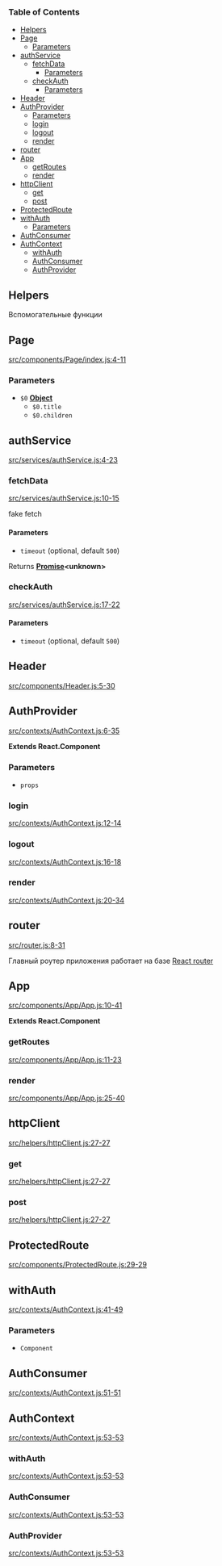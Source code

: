 <!-- Generated by documentation.js. Update this documentation by updating the source code. -->

### Table of Contents

-   [Helpers][1]
-   [Page][2]
    -   [Parameters][3]
-   [authService][4]
    -   [fetchData][5]
        -   [Parameters][6]
    -   [checkAuth][7]
        -   [Parameters][8]
-   [Header][9]
-   [AuthProvider][10]
    -   [Parameters][11]
    -   [login][12]
    -   [logout][13]
    -   [render][14]
-   [router][15]
-   [App][16]
    -   [getRoutes][17]
    -   [render][18]
-   [httpClient][19]
    -   [get][20]
    -   [post][21]
-   [ProtectedRoute][22]
-   [withAuth][23]
    -   [Parameters][24]
-   [AuthConsumer][25]
-   [AuthContext][26]
    -   [withAuth][27]
    -   [AuthConsumer][28]
    -   [AuthProvider][29]

## Helpers

Вспомогательные функции


## Page

[src/components/Page/index.js:4-11][30]

### Parameters

-   `$0` **[Object][31]** 
    -   `$0.title`  
    -   `$0.children`  

## authService

[src/services/authService.js:4-23][32]

### fetchData

[src/services/authService.js:10-15][33]

fake fetch

#### Parameters

-   `timeout`   (optional, default `500`)

Returns **[Promise][34]&lt;unknown>** 

### checkAuth

[src/services/authService.js:17-22][35]

#### Parameters

-   `timeout`   (optional, default `500`)

## Header

[src/components/Header.js:5-30][36]

## AuthProvider

[src/contexts/AuthContext.js:6-35][37]

**Extends React.Component**

### Parameters

-   `props`  

### login

[src/contexts/AuthContext.js:12-14][38]

### logout

[src/contexts/AuthContext.js:16-18][39]

### render

[src/contexts/AuthContext.js:20-34][40]

## router

[src/router.js:8-31][41]

Главный роутер приложения
работает на базе [React router][42]

## App

[src/components/App/App.js:10-41][43]

**Extends React.Component**

### getRoutes

[src/components/App/App.js:11-23][44]

### render

[src/components/App/App.js:25-40][45]

## httpClient

[src/helpers/httpClient.js:27-27][46]

### get

[src/helpers/httpClient.js:27-27][46]

### post

[src/helpers/httpClient.js:27-27][46]

## ProtectedRoute

[src/components/ProtectedRoute.js:29-29][47]

## withAuth

[src/contexts/AuthContext.js:41-49][48]

### Parameters

-   `Component`  

## AuthConsumer

[src/contexts/AuthContext.js:51-51][49]

## AuthContext

[src/contexts/AuthContext.js:53-53][50]

### withAuth

[src/contexts/AuthContext.js:53-53][50]

### AuthConsumer

[src/contexts/AuthContext.js:53-53][50]

### AuthProvider

[src/contexts/AuthContext.js:53-53][50]

[1]: #helpers

[2]: #page

[3]: #parameters

[4]: #authservice

[5]: #fetchdata

[6]: #parameters-1

[7]: #checkauth

[8]: #parameters-2

[9]: #header

[10]: #authprovider

[11]: #parameters-3

[12]: #login

[13]: #logout

[14]: #render

[15]: #router

[16]: #app

[17]: #getroutes

[18]: #render-1

[19]: #httpclient

[20]: #get

[21]: #post

[22]: #protectedroute

[23]: #withauth

[24]: #parameters-4

[25]: #authconsumer

[26]: #authcontext

[27]: #withauth-1

[28]: #authconsumer-1

[29]: #authprovider-1

[30]: https://github.com/pohodnik58/pohodnik/blob/0d2b5865e2cc31135e21dc8ca562d39a1d21ca5b/src/components/Page/index.js#L4-L11 "Source code on GitHub"

[31]: https://developer.mozilla.org/docs/Web/JavaScript/Reference/Global_Objects/Object

[32]: https://github.com/pohodnik58/pohodnik/blob/0d2b5865e2cc31135e21dc8ca562d39a1d21ca5b/src/services/authService.js#L4-L23 "Source code on GitHub"

[33]: https://github.com/pohodnik58/pohodnik/blob/0d2b5865e2cc31135e21dc8ca562d39a1d21ca5b/src/services/authService.js#L10-L15 "Source code on GitHub"

[34]: https://developer.mozilla.org/docs/Web/JavaScript/Reference/Global_Objects/Promise

[35]: https://github.com/pohodnik58/pohodnik/blob/0d2b5865e2cc31135e21dc8ca562d39a1d21ca5b/src/services/authService.js#L17-L22 "Source code on GitHub"

[36]: https://github.com/pohodnik58/pohodnik/blob/0d2b5865e2cc31135e21dc8ca562d39a1d21ca5b/src/components/Header.js#L5-L30 "Source code on GitHub"

[37]: https://github.com/pohodnik58/pohodnik/blob/0d2b5865e2cc31135e21dc8ca562d39a1d21ca5b/src/contexts/AuthContext.js#L6-L35 "Source code on GitHub"

[38]: https://github.com/pohodnik58/pohodnik/blob/0d2b5865e2cc31135e21dc8ca562d39a1d21ca5b/src/contexts/AuthContext.js#L12-L14 "Source code on GitHub"

[39]: https://github.com/pohodnik58/pohodnik/blob/0d2b5865e2cc31135e21dc8ca562d39a1d21ca5b/src/contexts/AuthContext.js#L16-L18 "Source code on GitHub"

[40]: https://github.com/pohodnik58/pohodnik/blob/0d2b5865e2cc31135e21dc8ca562d39a1d21ca5b/src/contexts/AuthContext.js#L20-L34 "Source code on GitHub"

[41]: https://github.com/pohodnik58/pohodnik/blob/0d2b5865e2cc31135e21dc8ca562d39a1d21ca5b/src/router.js#L8-L31 "Source code on GitHub"

[42]: https://reacttraining.com/react-router/web/guides/quick-start

[43]: https://github.com/pohodnik58/pohodnik/blob/0d2b5865e2cc31135e21dc8ca562d39a1d21ca5b/src/components/App/App.js#L10-L41 "Source code on GitHub"

[44]: https://github.com/pohodnik58/pohodnik/blob/0d2b5865e2cc31135e21dc8ca562d39a1d21ca5b/src/components/App/App.js#L11-L23 "Source code on GitHub"

[45]: https://github.com/pohodnik58/pohodnik/blob/0d2b5865e2cc31135e21dc8ca562d39a1d21ca5b/src/components/App/App.js#L25-L40 "Source code on GitHub"

[46]: https://github.com/pohodnik58/pohodnik/blob/0d2b5865e2cc31135e21dc8ca562d39a1d21ca5b/src/helpers/httpClient.js#L27-L27 "Source code on GitHub"

[47]: https://github.com/pohodnik58/pohodnik/blob/0d2b5865e2cc31135e21dc8ca562d39a1d21ca5b/src/components/ProtectedRoute.js#L29-L29 "Source code on GitHub"

[48]: https://github.com/pohodnik58/pohodnik/blob/0d2b5865e2cc31135e21dc8ca562d39a1d21ca5b/src/contexts/AuthContext.js#L41-L49 "Source code on GitHub"

[49]: https://github.com/pohodnik58/pohodnik/blob/0d2b5865e2cc31135e21dc8ca562d39a1d21ca5b/src/contexts/AuthContext.js#L51-L51 "Source code on GitHub"

[50]: https://github.com/pohodnik58/pohodnik/blob/0d2b5865e2cc31135e21dc8ca562d39a1d21ca5b/src/contexts/AuthContext.js#L53-L53 "Source code on GitHub"
